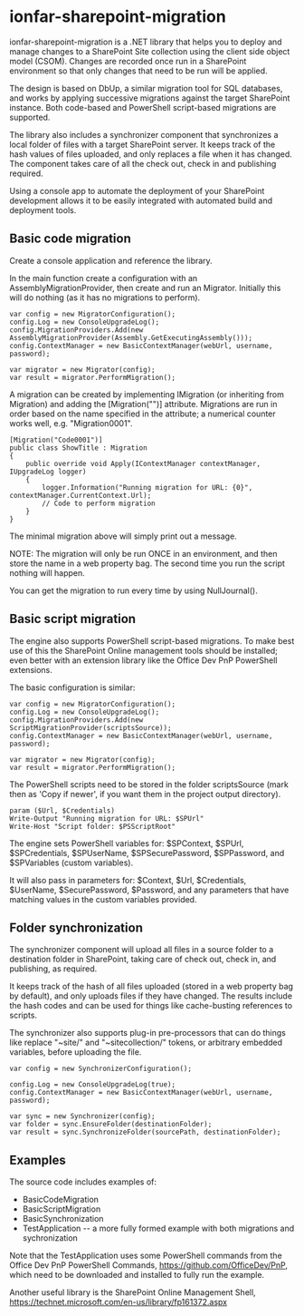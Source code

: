 # ionfar-sharepoint-migration

ionfar-sharepoint-migration is a .NET library that helps you to deploy and manage changes to 
a SharePoint Site collection using the client side object model (CSOM).  Changes are recorded 
once run in a SharePoint environment so that only changes that need to be run will be applied.

The design is based on DbUp, a similar migration tool for SQL databases, and works by applying
successive migrations against the target SharePoint instance. Both code-based and PowerShell
script-based migrations are supported.

The library also includes a synchronizer component that synchronizes a local folder of files
with a target SharePoint server. It keeps track of the hash values of files uploaded, and
only replaces a file when it has changed. The component takes care of all the check out,
check in and publishing required.

Using a console app to automate the deployment of your SharePoint development allows it to 
be easily integrated with automated build and deployment tools.


## Basic code migration

Create a console application and reference the library.

In the main function create a configuration with an AssemblyMigrationProvider, then
create and run an Migrator. Initially this will do nothing (as it has no migrations
to perform).

```
var config = new MigratorConfiguration();       
config.Log = new ConsoleUpgradeLog();
config.MigrationProviders.Add(new AssemblyMigrationProvider(Assembly.GetExecutingAssembly()));
config.ContextManager = new BasicContextManager(webUrl, username, password);

var migrator = new Migrator(config);
var result = migrator.PerformMigration();
```

A migration can be created by implementing IMigration (or inheriting from Migration) and 
adding the [Migration("")] attribute. Migrations are run in order based on the name specified
in the attribute; a numerical counter works well, e.g. "Migration0001".

```
[Migration("Code0001")]
public class ShowTitle : Migration
{
    public override void Apply(IContextManager contextManager, IUpgradeLog logger)
    {
        logger.Information("Running migration for URL: {0}", contextManager.CurrentContext.Url);
		// Code to perform migration
    }
}
```

The minimal migration above will simply print out a message.

NOTE: The migration will only be run ONCE in an environment, and then store the name in
a web property bag. The second time you run the script nothing will happen.

You can get the migration to run every time by using NullJournal().


## Basic script migration

The engine also supports PowerShell script-based migrations. To make best use of this the
SharePoint Online management tools should be installed; even better with an extension
library like the Office Dev PnP PowerShell extensions.

The basic configuration is similar:

```
var config = new MigratorConfiguration();       
config.Log = new ConsoleUpgradeLog();
config.MigrationProviders.Add(new ScriptMigrationProvider(scriptsSource));
config.ContextManager = new BasicContextManager(webUrl, username, password);

var migrator = new Migrator(config);
var result = migrator.PerformMigration();
```

The PowerShell scripts need to be stored in the folder scriptsSource (mark then as 'Copy if newer',
if you want them in the project output directory).

```
param ($Url, $Credentials)
Write-Output "Running migration for URL: $SPUrl"
Write-Host "Script folder: $PSScriptRoot"
```

The engine sets PowerShell variables for: $SPContext, $SPUrl, $SPCredentials, $SPUserName, 
$SPSecurePassword, $SPPassword, and $SPVariables (custom variables).

It will also pass in parameters for: $Context, $Url, $Credentials, $UserName, $SecurePassword,
$Password, and any parameters that have matching values in the custom variables provided.


## Folder synchronization

The synchronizer component will upload all files in a source folder to a destination folder
in SharePoint, taking care of check out, check in, and publishing, as required.

It keeps track of the hash of all files uploaded (stored in a web property bag by default),
and only uploads files if they have changed. The results include the hash codes and
can be used for things like cache-busting references to scripts.

The synchronizer also supports plug-in pre-processors that can do things like replace
"~site/" and "~sitecollection/" tokens, or arbitrary embedded variables, before uploading
the file.

```
var config = new SynchronizerConfiguration();

config.Log = new ConsoleUpgradeLog(true);
config.ContextManager = new BasicContextManager(webUrl, username, password);

var sync = new Synchronizer(config);
var folder = sync.EnsureFolder(destinationFolder);
var result = sync.SynchronizeFolder(sourcePath, destinationFolder);
```

## Examples

The source code includes examples of:

* BasicCodeMigration
* BasicScriptMigration
* BasicSynchronization
* TestApplication -- a more fully formed example with both migrations and sychronization

Note that the TestApplication uses some PowerShell commands from the Office Dev PnP 
PowerShell Commands, https://github.com/OfficeDev/PnP, which need to be downloaded and
installed to fully run the example.

Another useful library is the SharePoint Online Management Shell, 
https://technet.microsoft.com/en-us/library/fp161372.aspx 
